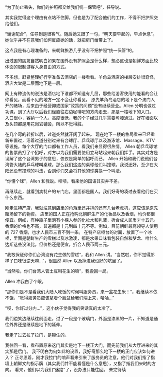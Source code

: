 “为了防止丢失，你们的护照都交给我们统一保管吧”，任导说。



其实我觉得这个理由有点站不住脚，但也是为了配合他们的工作，不得不把护照交给他们。



“谢谢配合”，任导到是很客气。随后她又跟了一句，“明天要早起的，早点休息”。她似乎并不在意我们如何反应她的话，就把房门给带上了。



这点我是有心理准备的，来朝鲜旅游几乎没有不把护照“统一保管”的。



出过国的朋友自然明白如果在国外没有护照会是什么样，想必这也是朝鲜方面比较体面的限制游客人身自由的方式。



不多想，赶紧整理好行李准备去酒店的一楼看看。羊角岛酒店的楼层安排很奇怪，酒店大堂是二层而地下是一层。

网上有种流传的说法是酒店地下谁都不知道有几层，那些给游客使用的能看的会让你看见，而看不见的地方一定不会让你看见。
原先羊角岛酒店的地下是个澳门人开的赌场，后来由于经营抑或国家“政策的问题”没有继续营业。Allen 分明也做过功课，到了大厅以后我们径直往右边咖啡吧的方向走去，那是一楼地下的入口。
入口很小，容纳一个人。高度很低，我的个子经过几乎需要弯腰通过。好在墙面以及头顶都是用花岗岩铺设，所以不觉得脏。



在几个弯的转折以后，过道突然就开阔了起来。
现在地下一楼的格局看来已经重新布置过，沿着过道分别过来有台球厅、乒乓球厅以及游泳馆、Massage、KTV 等设施。每个大厅的门口都有工作人员，看我们来显得很热情。
Allen 朝乒乓球馆的售票员打了个招呼，对方以为我们需要使用立马站起来朝我们挥手。其实对方是误解了这个台湾男子的意思，仅仅是简单的招呼而已。
Allen 开始和我们说他们台湾管大陆的乒乓球叫桌球，那么我们这边的桌球他们叫撞球。我说还好，至少在大陆还没有撞球的叫法，否则你们又会将其他的球类换一个叫法。



“你懂个球”，Allen 和我说。啧啧，看来他的国语其实并不差。



再继续走，就看到卖特产的专门店，里面都是国人。我们好奇的凑过去看他们在买什么东西。



刚走进特产店，我就注意到店里的角落里还并排的还有几台老虎机，这应该是原先赌场留下的物资。
店里的国人正在抢购北朝鲜生产的化妆品以及香烟，均价都很便宜。例如，有种瓶子里泡有小棵人参的化妆水和乳液，折合成人民币才十五元。
香烟的价格也不高，普遍都是十元到四十元不等。例如，目前朝鲜最高领导人使用的 727 香烟，也才人民币三百不到一条。
在特产店柜台的对面，放置了一个冰柜，里面是朝鲜生产的雪糕以及冰激凌，都是水果口味看包装自然和梦龙、哈什么达斯这些没法比，但价格还是便宜，折合人民币两三元。



“我敢保证你你们台湾没有花生做的雪糕”，我和 Allen 讲。“当然啦，你不觉得那样子口味很逆天嘛…”，很显然 Allen 以及掉进我设好的坑里了。



“当然啦，你们台湾人管土豆叫花生的嘛”，我搬回一局。



Allen 冲我白了个眼。



“那你们是不是看我们大陆人吃饭的时候叫服务员，来一盆花生米！”，我继续不依不饶，“觉得服务员应该拿着个脸盆给我们端上来，哈哈…”



“哎，你好过分内…”，这小伙子觉得我的笑话真的太冷了。



我们边笑边继续往前面走，过了一段是个玻璃门，外面是漆黑的一片，不知道是通往外界还是继续是地下的延伸。



我走了过去拉了拉门，是锁住的。

我往回一看，看布置原来这门其实是地下一楼正大门，而先前我们从大厅进来的其实那是后门。
我不明白为何如此的设置，我好奇那么地下一楼的正门应该如何进入？
正寻思着，刚才我拉门的响声看来引来了服务员的注意，他们对我们指了指墙上朝鲜文的指示牌（其实我们并不能看懂是什么意思），又指了指我们来时的方向。
看来，他们以为我们“迷路”了，没办法只能往回。
未完待续
